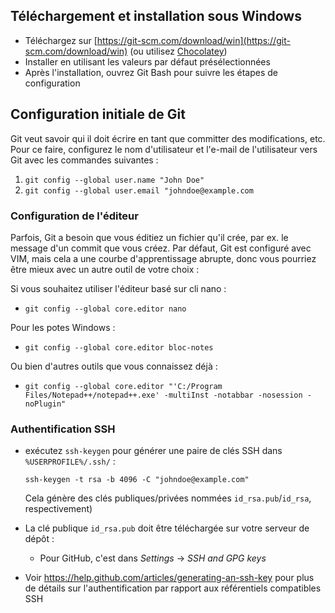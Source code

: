 
## Téléchargement et installation sous Windows

* Téléchargez sur [https://git-scm.com/download/win](https://git-scm.com/download/win) (ou utilisez [Chocolatey](https://chocolatey.org/))
* Installer en utilisant les valeurs par défaut présélectionnées
* Après l'installation, ouvrez Git Bash pour suivre les étapes de configuration

## Configuration initiale de Git

Git veut savoir qui il doit écrire en tant que committer des modifications, etc.
Pour ce faire, configurez le nom d'utilisateur et l'e-mail de l'utilisateur vers Git avec les commandes suivantes :

1. `git config --global user.name "John Doe"`
2. `git config --global user.email "johndoe@example.com`

### Configuration de l'éditeur

Parfois, Git a besoin que vous éditiez un fichier qu'il crée, par ex. le message d'un commit que vous créez.
Par défaut, Git est configuré avec VIM, mais cela a une courbe d'apprentissage abrupte, donc vous pourriez être mieux avec un autre outil de votre choix :

Si vous souhaitez utiliser l'éditeur basé sur cli nano :
- `git config --global core.editor nano`

Pour les potes Windows :
- `git config --global core.editor bloc-notes`

Ou bien d'autres outils que vous connaissez déjà :

- `git config --global core.editor "'C:/Program Files/Notepad++/notepad++.exe' -multiInst -notabbar -nosession -noPlugin"`

### Authentification SSH

- exécutez `ssh-keygen` pour générer une paire de clés SSH dans `%USERPROFILE%/.ssh/` :

  `ssh-keygen -t rsa -b 4096 -C "johndoe@example.com"`

  Cela génère des clés publiques/privées nommées `id_rsa.pub`/`id_rsa`, respectivement)
- La clé publique `id_rsa.pub` doit être téléchargée sur votre serveur de dépôt :
  - Pour GitHub, c'est dans _Settings_ -> _SSH and GPG keys_
- Voir https://help.github.com/articles/generating-an-ssh-key pour plus de détails sur l'authentification par rapport aux référentiels compatibles SSH
